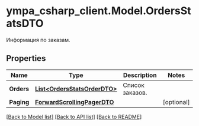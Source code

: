 # ympa_csharp_client.Model.OrdersStatsDTO
Информация по заказам.

## Properties

Name | Type | Description | Notes
------------ | ------------- | ------------- | -------------
**Orders** | [**List&lt;OrdersStatsOrderDTO&gt;**](OrdersStatsOrderDTO.md) | Список заказов. | 
**Paging** | [**ForwardScrollingPagerDTO**](ForwardScrollingPagerDTO.md) |  | [optional] 

[[Back to Model list]](../README.md#documentation-for-models) [[Back to API list]](../README.md#documentation-for-api-endpoints) [[Back to README]](../README.md)

